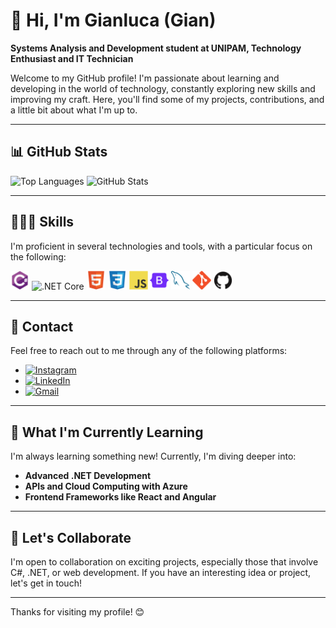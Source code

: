 # 👋 Hi, I'm Gianluca (Gian)

**Systems Analysis and Development student at UNIPAM, Technology Enthusiast and IT Technician**

Welcome to my GitHub profile! I'm passionate about learning and developing in the world of technology, constantly exploring new skills and improving my craft. Here, you'll find some of my projects, contributions, and a little bit about what I'm up to.

---

## 📊 GitHub Stats

![Top Languages](https://github-readme-stats.vercel.app/api/top-langs/?username=GianLost&layout=compact&langs_count=7&theme=tokyonight)
![GitHub Stats](https://github-readme-stats.vercel.app/api?username=GianLost&show_icons=true&theme=tokyonight&include_all_commits=true&count_private=true)

---

## 👨🏻‍💻 Skills

I'm proficient in several technologies and tools, with a particular focus on the following:

<p align="left">
  <img src="https://raw.githubusercontent.com/devicons/devicon/master/icons/csharp/csharp-original.svg" alt="C#" height="30">
  <img src="https://cdn.jsdelivr.net/gh/devicons/devicon/icons/dotnetcore/dotnetcore-original.svg" alt=".NET Core" height="30">
  <img src="https://raw.githubusercontent.com/devicons/devicon/master/icons/html5/html5-original.svg" alt="HTML5" height="30">
  <img src="https://raw.githubusercontent.com/devicons/devicon/master/icons/css3/css3-original.svg" alt="CSS3" height="30">
  <img src="https://raw.githubusercontent.com/devicons/devicon/master/icons/javascript/javascript-original.svg" alt="JavaScript" height="30">
  <img src="https://raw.githubusercontent.com/devicons/devicon/master/icons/bootstrap/bootstrap-plain.svg" alt="Bootstrap" height="30">
  <img src="https://raw.githubusercontent.com/devicons/devicon/master/icons/mysql/mysql-original.svg" alt="MySQL" height="30">
  <img src="https://raw.githubusercontent.com/devicons/devicon/master/icons/git/git-original.svg" alt="Git" height="30">
  <img src="https://raw.githubusercontent.com/devicons/devicon/master/icons/github/github-original.svg" alt="GitHub" height="30">
</p>

---

## 📲 Contact

Feel free to reach out to me through any of the following platforms:

- [![Instagram](https://img.shields.io/badge/-Instagram-%23E4405F?style=for-the-badge&logo=instagram&logoColor=white)](https://instagram.com/dailyseesharp/)
- [![LinkedIn](https://img.shields.io/badge/-LinkedIn-%230077B5?style=for-the-badge&logo=linkedin&logoColor=white)](https://www.linkedin.com/in/gianluca-vialli-5a2a8a226/)
- [![Gmail](https://img.shields.io/badge/Gmail-D14836?style=for-the-badge&logo=gmail&logoColor=white)](mailto:contato@gianlost1999@gmail.com)

---

## 🌱 What I'm Currently Learning

I'm always learning something new! Currently, I'm diving deeper into:

- **Advanced .NET Development**
- **APIs and Cloud Computing with Azure**
- **Frontend Frameworks like React and Angular**

---

## 🤝 Let's Collaborate

I'm open to collaboration on exciting projects, especially those that involve C#, .NET, or web development. If you have an interesting idea or project, let's get in touch!

---

Thanks for visiting my profile! 😊
